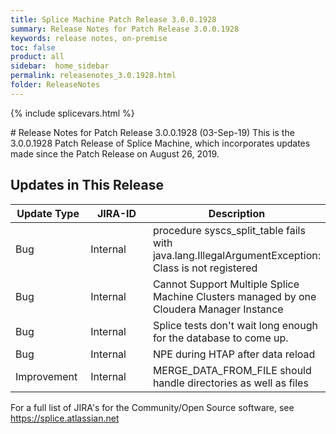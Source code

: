 ```yaml
---
title: Splice Machine Patch Release 3.0.0.1928
summary: Release Notes for Patch Release 3.0.0.1928
keywords: release notes, on-premise
toc: false
product: all
sidebar:  home_sidebar
permalink: releasenotes_3.0.1928.html
folder: ReleaseNotes
---
```

{% include splicevars.html %}
<section>
<div class="TopicContent" data-swiftype-index="true" markdown="1">
# Release Notes for Patch Release 3.0.0.1928 (03-Sep-19)
This is the 3.0.0.1928 Patch Release of Splice Machine, which incorporates updates made since the Patch Release on August 26, 2019.

## Updates in This Release
<table>
    <col width="125px" />
    <col width="125px" />
    <col />
    <thead>
        <tr>
            <th>Update Type</th>
            <th>JIRA-ID</th>
            <th>Description</th>
        </tr>
    </thead>
    <tbody>
        <tr>
            <td>Bug</td>
            <td>Internal</td>
            <td>procedure syscs_split_table fails with java.lang.IllegalArgumentException: Class is not registered</td>
        </tr>
        <tr>
            <td>Bug</td>
            <td>Internal</td>
            <td>Cannot Support Multiple Splice Machine Clusters managed by one Cloudera Manager Instance</td>
        </tr>
        <tr>
            <td>Bug</td>
            <td>Internal</td>
            <td>Splice tests don't wait long enough for the database to come up.</td>
        </tr>
        <tr>
            <td>Bug</td>
            <td>Internal</td>
            <td>NPE during HTAP after data reload</td>
        </tr>
        <tr>
            <td>Improvement</td>
            <td>Internal</td>
            <td>MERGE_DATA_FROM_FILE should handle directories as well as files</td>
        </tr>
    </tbody>
</table>

For a full list of JIRA's for the Community/Open Source software, see <https://splice.atlassian.net>

</div>
</section>
